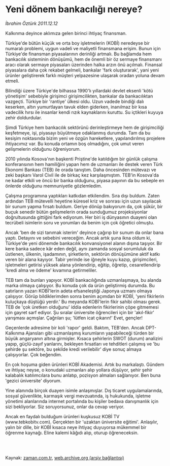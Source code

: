 # Yeni dönem bankacılığı nereye?

*İbrahim Öztürk 2011.12.12*

<td class="columnist-detail">
<p>Kalkınma deyince aklımıza gelen birinci ihtiyaç finansman.</p>
<p>
<div id="haberMetinDiv">
<p>Türkiye'de bütün küçük ve orta boy işletmelerin (KOBİ) neredeyse bir numaralı problemi, uygun vadeli ve maliyetli finansmana erişim. Bunun için Türkiye'de finansman piyasalarının derinliği artmalı. Bu bağlamda hem bankacılık sisteminin dönüşümü, hem de önemli bir öz sermaye finansmanı aracı olarak sermaye piyasaları üzerinden halka arzın önü açılmalı. Finansal piyasalara daha çok rekabet gelmeli, bankalar 'fark oluşturarak', yani yeni ürünler geliştirerek farklı müşteri yelpazesine ulaşarak oradan yoluna devam etmeli.
<p>Bilindiği üzere Türkiye'de bilhassa 1990'lı yıllardaki devlet eksenli 'kötü yönetişim' sebebiyle girişimci girişimcilikten, bankalar da bankacılıktan vazgeçti. Türkiye bir 'rantiye' ülkesi oldu. Uzun vadede bindiği dalı keserken, altın yumurtlayan tavuk elden giderken, inanılmaz bir kısa vadecilik hırsı ile insanlar kendi rızık kaynaklarını kuruttu. Su içtikleri kuyuya zehir doldurdular.
<p>Şimdi Türkiye hem bankacılık sektörünü derinleştirmeye hem de girişimciliği keşfetmeye, işi, piyasayı büyütmeye odaklanmış durumda. Tam da bu kesişim noktasında bizim yeni ve özgün hareketlere, yapılandırılmış projelere ihtiyacımız var. Bu konuda ortamın boş olmadığını, çok umut veren gelişmelerin olduğunu öğreniyorum.
<p>2010 yılında Kosova'nın başkenti Priştine'de katıldığım bir günlük çalışma konferansının hem hamiliğini yapan hem de uzmanları ile destek veren Türk Ekonomi Bankası (TEB) ile orada tanıştım. Daha öncesinden mütevazı ve zeki başkanı Varol Civil ile de birkaç kez karşılaşmıştım. TEB'in Kosova'da ne kadar etkili ve öncü bir banka olduğunu, piyasa payının da bu sebeple en önlerde olduğunu memnuniyetle gözlemledim.
<p>Çalışma programına yaptıkları katkıdan etkilendim. Sıra dışı buldum. Zaten ardından TEB mütevelli heyetine küresel kriz ve sonrası için uzun sayılacak bir sunum yapma fırsatı buldum. Geriye dönüp bakıyorum da, çok şükür, bir buçuk senedir bütün gelişmelerin orada sunduğumuz projeksiyonlar doğrultusunda gittiğini fark ediyorum. Her biri iş dünyasının duayeni olan tecrübeli isimlerin soru ve yorumları da benim için çok öğretici olmuştu.
<p>Ancak 'ben de sizi tanımak isterim' deyince çağırıp bir sunum da onlar bana yaptı. Detayını ve sebebini vereceğim. Ancak artık şuna ikna oldum ki, Türkiye'de yeni dönemde bankacılık konvansiyonel alanın dışına taşıyor. Bir kere banka sadece kâr eden değil, aynı zamanda sosyal sorumluluk da üstlenen, ülkenin, işadamının, şirketlerin, sektörün dönüşümüne aktif katkı veren bir alana kayıyor. Tabir yerinde ise iğneyle kuyu kazıp, girişimcileri, işletmeleri getirisi yüksek alana yönlendirip, eğitip, öğretip, cesaretlendirip 'kredi alma ve ödeme' kıvamına getirmeliler.
<p>TEB tam da bunları yapıyor. KOBİ bankacılığında uzmanlaşmaya, bu alanda marka olmaya çalışıyor. Bu konuda çok da ürün geliştirmiş durumda. Bu satırların yazarı KOBİ'lerin adeta efsaneleştiği Japonya uzmanı olmaya çalışıyor. Görüp bildiklerimden sonra benim açımdan bir KOBİ, 'yeni fikirlerin kuluçkaya düştüğü yerdir.' Bu meyanda KOBİ'lerin fikir sahibi olması gerek. TEB de 'çok üretken olduğunu' iddia edenlerin fikirlerinin çöpe gitmemesi için gayret sarf ediyor. Şu sıralar üniversite öğrencileri için bir 'akıl-fikir' yarışması açmışlar. Çağrıları şu; 'lütfen icat çıkarın!' Evet, gençler!
<p>Geçenlerde adresime bir koli 'rapor' geldi. Baktım, TEB'den. Ancak DPT-Kalkınma Ajansları gibi uzmanlaşmış kurumların yapabileceği türden bir büyük angaryanın altına girmişler. Kısaca şehirlerin SWOT (durum) analizini yapıp, güçlü-zayıf yanlarını, bekleyen fırsatları ve tehditleri çalışmış ve 'bu şehirde şu sektöre, bu şekilde kredi verilebilir' diye sonuç almaya çalışıyorlar. Çok beğendim.
<p>En çok hoşuma giden ürünleri KOBİ Akademisi. Artık bu markalaştı. Gündem ve ihtiyaç neyse, o konudaki uzmanları alıp yollara düşüyor, şehir şehir kalabalık katılımcılara bunu anlatıp, pozisyon almaları sağlanıyor. Ben buna 'gezici üniversite' diyorum.
<p>Yine alanında birçok duayen isimle anlaşmışlar. Dış ticaret uygulamalarında, sosyal güvenlikte, karmaşık vergi mevzuatında, iş hukukunda, işletme yönetimi alanlarında internet portalında bu kişiler bedava danışmanlık için sizi bekliyorlar. Siz soruyorsunuz, onlar da cevap veriyor. 
<p>Ancak en faydalı bulduğum ürünleri kuşkusuz KOBİ TV (www.tebkobitv.com). Gerçekten bir 'uzaktan üniversite eğitimi'. Anlaşılır, yalın bir dille, bir KOBİ kısaca neye ihtiyaç duyuyorsa mükemmel bir öğrenme kaynağı. Eline kalemi kâğıdı alıp, oturup öğreneceksin. </p></p></p></p></p></p></p></p></p></p></p></div>
</p>


<p><br>
		 </br></p></td>

Kaynak: [zaman.com.tr](http://zaman.com.tr/yazar.do?yazino=1213481), [web.archive.org (arşiv bağlantısı)](http://web.archive.org/web/20120113151041/http://www.zaman.com.tr:80/yazar.do?yazino=1213481)
